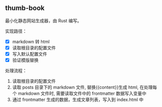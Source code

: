 ## thumb-book
最小化静态网站生成器，由 Rust 编写。

实现路径：
- [x] markdown 转 html
- [x] 读取根目录的配置文件
- [x] 写入默认配置文件
- [x] 验证模版替换

处理流程：
1. 读取根目录的配置文件
2. 读取 posts 目录下的 markdown 文件, 替换{{content}}生成 html, 在处理每个 markdown 文件时, 需要读取文件中的 frontmatter 数据写入变量中
3. 通过 frontmatter 生成的数据，生成文章列表，写入到 index.html 中